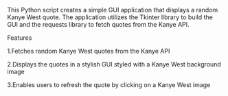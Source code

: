 This Python script creates a simple GUI application that displays a random Kanye West quote. The application utilizes the Tkinter library to build the GUI and the requests library to fetch quotes from the Kanye API.

Features

1.Fetches random Kanye West quotes from the Kanye API

2.Displays the quotes in a stylish GUI styled with a Kanye West background image

3.Enables users to refresh the quote by clicking on a Kanye West image
